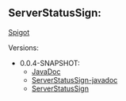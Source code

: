 ## ServerStatusSign:
[Spigot](https://www.spigotmc.org/resources/serverstatussigns.73050/)

Versions:
  * 0.0.4-SNAPSHOT:
    * [JavaDoc](https://xxschrandxx.github.io/SpigotPlugins/ServerStatusSign/0.0.4-SNAPSHOT/apidocs/)
    * [ServerStatusSign-javadoc](https://xxschrandxx.github.io/SpigotPlugins/ServerStatusSign/0.0.4-SNAPSHOT/ServerStatusSign-0.0.4-SNAPSHOT-javadoc.jar)
    * [ServerStatusSign](https://xxschrandxx.github.io/SpigotPlugins/ServerStatusSign/0.0.4-SNAPSHOT/ServerStatusSign-0.0.4-SNAPSHOT.jar)
